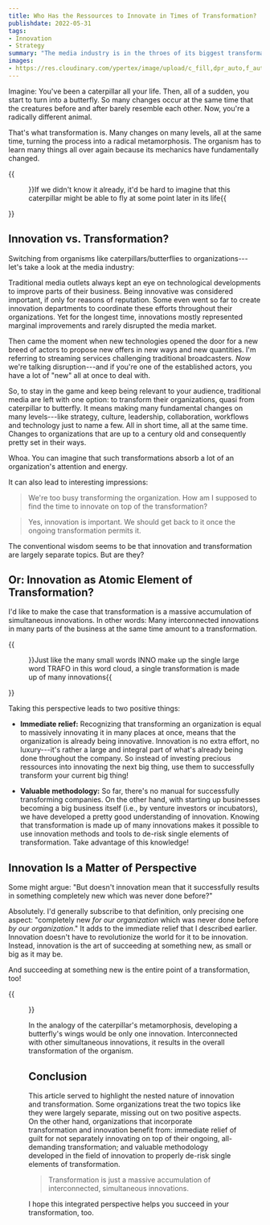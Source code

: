 ```yaml
---
title: Who Has the Ressources to Innovate in Times of Transformation?
publishdate: 2022-05-31
tags:
- Innovation
- Strategy
summary: "The media industry is in the throes of its biggest transformation yet. And on top, public service media is supposed to be innovative, too. What seems like asking too much, might be a blessing in disguise."
images:
- https://res.cloudinary.com/ypertex/image/upload/c_fill,dpr_auto,f_auto,g_auto,h_630,q_auto,w_1200/dd6c56f9-91c6-4dde-ba3b-2a9fb4e94922
---
```


Imagine: You've been a caterpillar all your life. Then, all of a sudden, you start to turn into a butterfly. So many changes occur at the same time that the creatures before and after barely resemble each other. Now, you're a radically different animal.

That's what transformation is. Many changes on many levels, all at the same time, turning the process into a radical metamorphosis. The organism has to learn many things all over again because its mechanics have fundamentally changed.

{{<figure src="dd6c56f9-91c6-4dde-ba3b-2a9fb4e94922">}}If we didn't know it already, it'd be hard to imagine that this caterpillar might be able to fly at some point later in its life{{</figure>}}

## Innovation vs. Transformation?

Switching from organisms like caterpillars/butterflies to organizations---let's take a look at the media industry:

Traditional media outlets always kept an eye on technological developments to improve parts of their business. Being innovative was considered important, if only for reasons of reputation. Some even went so far to create innovation departments to coordinate these efforts throughout their organizations. Yet for the longest time, innovations mostly represented marginal improvements and rarely disrupted the media market.

Then came the moment when new technologies opened the door for a new breed of actors to propose new offers in new ways and new quantities. I'm referring to streaming services challenging traditional broadcasters. *Now* we're talking disruption---and if you're one of the established actors, you have a lot of "new" all at once to deal with. 

So, to stay in the game and keep being relevant to your audience, traditional media are left with one option: to transform their organizations, quasi from caterpillar to butterfly. It means making many fundamental changes on many levels---like strategy, culture, leadership, collaboration, workflows and technology just to name a few. All in short time, all at the same time. Changes to organizations that are up to a century old and consequently pretty set in their ways.

Whoa. You can imagine that such transformations absorb a lot of an organization's attention and energy.

It can also lead to interesting impressions:

> We're too busy transforming the organization. How am I supposed to find the time to innovate on top of the transformation?

> Yes, innovation is important. We should get back to it once the ongoing transformation permits it.

The conventional wisdom seems to be that innovation and transformation are largely separate topics. But are they?

## Or: Innovation as Atomic Element of Transformation?

I'd like to make the case that transformation is a massive accumulation of simultaneous innovations. In other words: Many interconnected innovations in many parts of the business at the same time amount to a transformation.

{{<figure src="1365d4ae-c7e9-4da9-8892-b47f5f92b704" transformation="padded">}}Just like the many small words INNO make up the single large word TRAFO in this word cloud, a single transformation is made up of many innovations{{</figure>}}

Taking this perspective leads to two positive things:

* **Immediate relief:** Recognizing that transforming an organization is equal to massively innovating it in many places at once, means that the organization is already being innovative. Innovation is no extra effort, no luxury---it's rather a large and integral part of what's already being done throughout the company. So instead of investing precious ressources into innovating the next big thing, use them to successfully transform your current big thing!

* **Valuable methodology:** So far, there's no manual for successfully transforming companies. On the other hand, with starting up businesses becoming a big business itself (i.e., by venture investors or incubators), we have developed a pretty good understanding of innovation. Knowing that transformation is made up of many innovations makes it possible to use innovation methods and tools to de-risk single elements of transformation. Take advantage of this knowledge!

## Innovation Is a Matter of Perspective

Some might argue: "But doesn't innovation mean that it successfully results in something completely new which was never done before?"

Absolutely. I'd generally subscribe to that definition, only precising one aspect: "completely new *for our organization* which was never done before *by our organization*." It adds to the immediate relief that I described earlier. Innovation doesn't have to revolutionize the world for it to be innovation. Instead, innovation is the art of succeeding at something new, as small or big as it may be.

And succeeding at something new is the entire point of a transformation, too!

{{<figure src="b8ad6960-8337-4692-b7fd-fd10e17ad4f7" />}}

In the analogy of the caterpillar's metamorphosis, developing a butterfly's wings would be only one innovation. Interconnected with other simultaneous innovations, it results in the overall transformation of the organism.

## Conclusion

This article served to highlight the nested nature of innovation and transformation. Some organizations treat the two topics like they were largely separate, missing out on two positive aspects. On the other hand, organizations that incorporate transformation and innovation benefit from: immediate relief of guilt for not separately innovating on top of their ongoing, all-demanding transformation; and valuable methodology developed in the field of innovation to properly de-risk single elements of transformation.

> Transformation is just a massive accumulation of interconnected, simultaneous innovations.

I hope this integrated perspective helps you succeed in your transformation, too.
